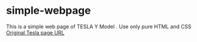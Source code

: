 # simple-webpage
This is a simple web page of TESLA Y Model .
Use only pure HTML and CSS 
[Original Tesla page URL](https://www.tesla.com/modely)
